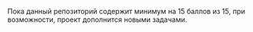 Пока данный репозиторий содержит минимум на 15 баллов из 15, при возможности, проект дополнится новыми задачами. 
